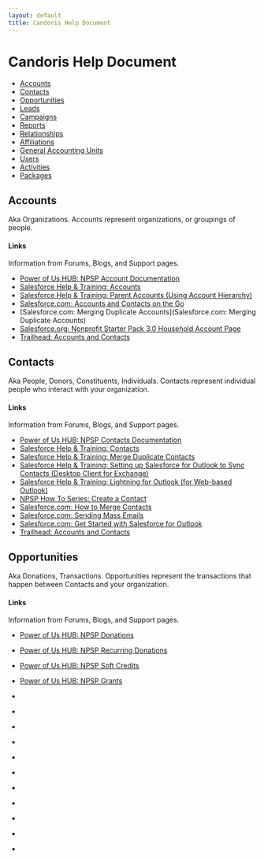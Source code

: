 ```yaml
---
layout: default
title: Candoris Help Document
---
```


# Candoris Help Document


* [Accounts](#accounts)  
* [Contacts](#contacts)  
* [Opportunities](#opportunities)  
* [Leads](#leads)  
* [Campaigns](#campaigns)  
* [Reports](#reports)  
* [Relationships](#relationships)  
* [Affiliations](#affiliations)  
* [General Accounting Units](#general-accounting-units)
* [Users](#users)  
* [Activities](#activities)  
* [Packages](#packages)  

## Accounts  
Aka Organizations. Accounts represent organizations, or groupings of people.  

#### Links  
Information from Forums, Blogs, and Support pages.  
* [Power of Us HUB: NPSP Account Documentation](https://powerofus.force.com/articles/Resource/NPSP-What-is-an-Account-Model)  
* [Salesforce Help & Training: Accounts](https://help.salesforce.com/HTViewHelpDoc?id=accounts.htm)  
* [Salesforce Help & Training: Parent Accounts (Using Account Hierarchy)](https://help.salesforce.com/HTViewHelpDoc?id=account_parent.htm)  
* [Salesforce.com: Accounts and Contacts on the Go](http://salesforce.vidyard.com/watch/UnzJB8EHIYL_ur_wxKRFZQ)
* [Salesforce.com: Merging Duplicate Accounts](Salesforce.com: Merging Duplicate Accounts)  
* [Salesforce.org: Nonprofit Starter Pack 3.0 Household Account Page](https://www.youtube.com/watch?v=8IDxvPw0Hgs)  
* [Trailhead: Accounts and Contacts](https://trailhead.salesforce.com/en/admin_intro_accounts_contacts/admin_intro_accounts_contacts_basics)  


## Contacts  
Aka People, Donors, Constituents, Individuals. Contacts represent individual people who interact with your organization.  

#### Links  
Information from Forums, Blogs, and Support pages.  
* [Power of Us HUB: NPSP Contacts Documentation](https://powerofus.force.com/articles/Resource/NPSP-Add-or-Remove-a-Contact)  
* [Salesforce Help & Training: Contacts](https://help.salesforce.com/HTViewHelpDoc?id=contacts_overview.htm)  
* [Salesforce Help & Training: Merge Duplicate Contacts](https://help.salesforce.com/HTViewHelpDoc?id=contacts_merge.htm)  
* [Salesforce Help & Training: Setting up Salesforce for Outlook to Sync Contacts (Desktop Client for Exchange)](https://help.salesforce.com/HTViewHelpDoc?id=outlookcrm_download_installer.htm)  
* [Salesforce Help & Training: Lightning for Outlook (for Web-based Outlook)](https://help.salesforce.com/HTViewHelpDoc?id=app_for_outlook_user_overview.htm)  
* [NPSP How To Series: Create a Contact](https://www.youtube.com/watch?v=k382pT7eooU)  
* [Salesforce.com: How to Merge Contacts](http://salesforce.vidyard.com/watch/EUvG4-gLTofRH36J5dZ9MA)  
* [Salesforce.com: Sending Mass Emails](http://salesforce.vidyard.com/watch/f9yyHqyoZ8Tw_EaJxoPqsw)  
* [Salesforce.com: Get Started with Salesforce for Outlook](https://www.youtube.com/watch?v=GDbfrK-2qvo)  
* [Trailhead: Accounts and Contacts](https://trailhead.salesforce.com/en/admin_intro_accounts_contacts/admin_intro_accounts_contacts_basics)  


## Opportunities  
Aka Donations, Transactions. Opportunities represent the transactions that happen between Contacts and your organization.  

#### Links  
Information from Forums, Blogs, and Support pages.  
* [Power of Us HUB: NPSP Donations](https://powerofus.force.com/articles/Resource/NPSP-Donation-Management-Overview)  
* [Power of Us HUB: NPSP Recurring Donations](https://powerofus.force.com/articles/Resource/NPSP-Recurring-Donations-Overview-and-Setup)  
* [Power of Us HUB: NPSP Soft Credits](https://powerofus.force.com/articles/Resource/NPSP-Soft-Credits-Overview)  
* [Power of Us HUB: NPSP Grants](https://powerofus.force.com/articles/Resource/NPSP-Create-and-Manage-Grants)  
* []()  
* []()  
* []()  
* []()  
* []()  
* []()  
* []()  
* []()  
* []()  
* []()  



















*
